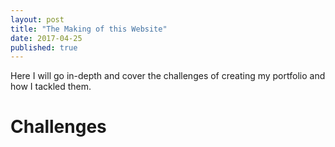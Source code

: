 ```yaml
---
layout: post
title: "The Making of this Website"
date: 2017-04-25
published: true
---
```


Here I will go in-depth and cover the challenges of creating my portfolio and how I tackled them.

# Challenges
